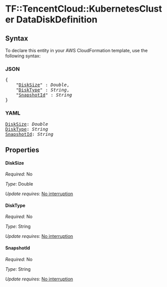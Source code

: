 # TF::TencentCloud::KubernetesCluster DataDiskDefinition

## Syntax

To declare this entity in your AWS CloudFormation template, use the following syntax:

### JSON

<pre>
{
    "<a href="#disksize" title="DiskSize">DiskSize</a>" : <i>Double</i>,
    "<a href="#disktype" title="DiskType">DiskType</a>" : <i>String</i>,
    "<a href="#snapshotid" title="SnapshotId">SnapshotId</a>" : <i>String</i>
}
</pre>

### YAML

<pre>
<a href="#disksize" title="DiskSize">DiskSize</a>: <i>Double</i>
<a href="#disktype" title="DiskType">DiskType</a>: <i>String</i>
<a href="#snapshotid" title="SnapshotId">SnapshotId</a>: <i>String</i>
</pre>

## Properties

#### DiskSize

_Required_: No

_Type_: Double

_Update requires_: [No interruption](https://docs.aws.amazon.com/AWSCloudFormation/latest/UserGuide/using-cfn-updating-stacks-update-behaviors.html#update-no-interrupt)

#### DiskType

_Required_: No

_Type_: String

_Update requires_: [No interruption](https://docs.aws.amazon.com/AWSCloudFormation/latest/UserGuide/using-cfn-updating-stacks-update-behaviors.html#update-no-interrupt)

#### SnapshotId

_Required_: No

_Type_: String

_Update requires_: [No interruption](https://docs.aws.amazon.com/AWSCloudFormation/latest/UserGuide/using-cfn-updating-stacks-update-behaviors.html#update-no-interrupt)

